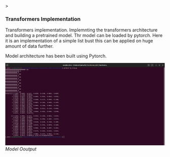 <html>
<head><title></title></head>>
<body>
<h3>Transformers Implementation</h3>

<p>Transformers implementation.
Implemnting the transformers architecture and building a pretrained model.
Thr model can be loaded by pytorch.
Here it is an implementation of a simple list bust this can be applied on huge amount 
of data further.

Model architecture has been built using Pytorch.
</p>
</body>

![Screenshot](./assets/Screenshot%20from%202024-10-09%2023-09-51.png)
*Model Ooutput*

</html>